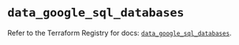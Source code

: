 # `data_google_sql_databases`

Refer to the Terraform Registry for docs: [`data_google_sql_databases`](https://registry.terraform.io/providers/hashicorp/google/6.10.0/docs/data-sources/sql_databases).
